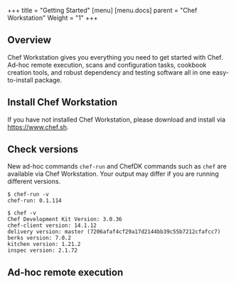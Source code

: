 +++
title = "Getting Started"
[menu]
  [menu.docs]
    parent = "Chef Workstation"
    Weight = "1"
+++

## Overview 

Chef Workstation gives you everything you need to get started with Chef. Ad-hoc remote execution, scans and configuration tasks, cookbook creation tools, and robust dependency and testing software all in one easy-to-install package.

## Install Chef Workstation 

If you have not installed Chef Workstation, please download and install via https://www.chef.sh. 

## Check versions 

New ad-hoc commands `chef-run` and ChefDK commands such as `chef` are available via Chef Workstation. Your output may differ if you are running different versions. 

``` 
$ chef-run -v 
chef-run: 0.1.114

$ chef -v 
Chef Development Kit Version: 3.0.36
chef-client version: 14.1.12
delivery version: master (7206afaf4cf29a17d2144bb39c55b7212cfafcc7)
berks version: 7.0.2
kitchen version: 1.21.2
inspec version: 2.1.72
```

## Ad-hoc remote execution 


